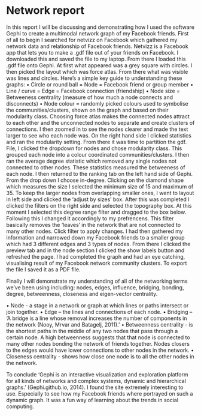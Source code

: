 Network report
=====
In this report I will be discussing and demonstrating how I used the software Gephi to create a multimodal network graph of my Facebook friends. 
First of all to begin I searched for netvizz on Facebook which gathered my network data and relationship of Facebook friends. Netvizz is a Facebook app that lets you to make a .gdf file out of your friends on Facebook. I downloaded this and saved the file to my laptop. From there I loaded this .gdf file onto Gephi. At first what appeared was a grey square with circles. I then picked the layout which was force atlas. From there what was visible was lines and circles.  Here’s a simple key guide to understanding these graphs:
•	Circle or round ball = Node = Facebook friend or group member
•	Line / curve = Edge = Facebook connection (friendship)
•	Node size = Betweeness centrality (measure of how much a node connects and disconnects)
•	Node colour = randomly picked colours used to symbolise the communities/clusters, shown on the graph and based on their modularity class.
Choosing force atlas makes the connected nodes attract to each other and the unconnected nodes to separate and create clusters of connections. I then zoomed in to see the nodes clearer and made the text larger to see who each node was. On the right hand side I clicked statistics and ran the modularity setting. From there it was time to partition the gdf. File, I clicked the dropdown for nodes and chose modularity class. This grouped each node into a colour coordinated communities/clusters. I then ran the average degree statistic which removed any single nodes not connected to other nodes. These statistics measured the betweeness of each node. I then returned to the ranking tab on the left hand side of Gephi. From the drop down I choose in-degree. Clicking on the diamond shape which measures the size I selected the minimum size of 15 and maximum of 35. To keep the larger nodes from overlapping smaller ones, I went to layout in left side and clicked the ‘adjust by sizes’ box. After this was completed I clicked the filters on the right side and selected the topography box. At this moment I selected this degree range filter and dragged to the box below. Following this I changed it accordingly to my prefrencens. This filter basically removes the ‘leaves’ in the network that are not connected to many other nodes. Click filter to apply changes. I had then gathered my information and narrowed down my Facebook friends to a smaller group which had 3 different edges and 3 types of nodes. From there I clicked the preview tab and in the node section I clicked the show labels button and refreshed the page. I had completed the graph and had an eye catching, visualising result of my Facebook network community clusters. To export the file I saved it as a PDF file. 

Finally I will demonstrate my understanding of all of the networking terms we’ve been using including: nodes, edges, influence, bridging, bonding, degree, betweenness, closeness and eigen-vector centrality. 

•	Node - a stage in a network or graph at which lines or paths intersect or join together.
•	Edge – the lines and connections of each node.
•	Bridging – ‘A bridge is a line whose removal increases the number of components in the network (Nooy, Mrvar and Batagelj, 2011).’
•	Betweenness centrality - is the shortest paths in the middle of any two nodes that pass through a certain node. A high betweenness suggests that that node is connected to many other nodes bonding the network of friends together. Nodes closers to the edges would have lower connections to other nodes in the network. 
•	Closeness centrality - shows how close one node is to all the other nodes in the network. 

To conclude ‘Gephi is an interactive visualization and exploration platform for all kinds of networks and complex systems, dynamic and hierarchical graphs.’ (Gephi.github.io, 2014). I found the site extremely interesting to use. Especially to see how my Facebook friends where portrayed on such a dynamic graph. It was a fun way of learning about the trends in social computing. 

